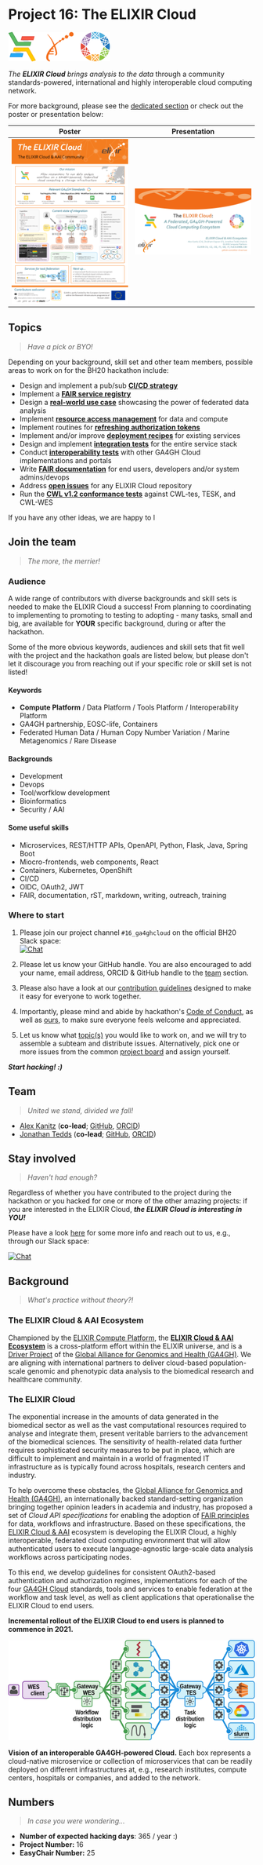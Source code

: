 # Project 16: The ELIXIR Cloud

![logo-banner][logo-banner]

_The **ELIXIR Cloud** brings analysis to the data_ through a community
standards-powered, international and highly interoperable cloud computing
network.

For more background, please see the [dedicated section](#background) or check
out the poster or presentation below:

| Poster | Presentation |
| --- | --- |
| [![thumb_poster][thumb_poster]][poster] | [![thumb_presentation][thumb_presentation]][presentation] |

## Topics

> _Have a pick or BYO!_

Depending on your background, skill set and other team members, possible areas
to work on for the BH20 hackathon include:

* Design and implement a pub/sub [**CI/CD strategy**][topic-ci-cd]
* Implement a [**FAIR service registry**][topic-service-registry]
* Design a [**real-world use case**][topic-use-case] showcasing the power of
  federated data analysis
* Implement [**resource access management**][topic-access-management] for data
  and compute
* Implement routines for [**refreshing authorization
  tokens**][topic-token-refreshal]
* Implement and/or improve [**deployment recipes**][topic-deployment] for
  existing services
* Design and implement [**integration tests**][topic-integration-tests] for the
  entire service stack
* Conduct [**interoperability tests**][topic-interoperability] with other GA4GH
  Cloud implementations and portals
* Write [**FAIR documentation**][topic-documentation] for end users, developers
  and/or system admins/devops
* Address [**open issues**][project-board] for any ELIXIR Cloud
  repository
* Run the [**CWL v1.2 conformance tests**][cwl-tests] against CWL-tes, TESK, and CWL-WES

If you have any other ideas, we are happy to l

## Join the team

> _The more, the merrier!_

### Audience

A wide range of contributors with diverse backgrounds and skill sets is needed
to make the ELIXIR Cloud a success! From planning to coordinating to
implementing to promoting to testing to adopting - many tasks, small and big,
are available for **YOUR** specific background, during or after the hackathon.

Some of the more obvious keywords, audiences and skill sets that fit well with
the project and the hackathon goals are listed below, but please don't let it
discourage you from reaching out if your specific role or skill set is not
listed!

#### Keywords

* **Compute Platform** / Data Platform / Tools Platform / Interoperability
  Platform
* GA4GH partnership, EOSC-life, Containers
* Federated Human Data / Human Copy Number Variation / Marine Metagenomics /
  Rare Disease

#### Backgrounds

* Development
* Devops
* Tool/worfklow development
* Bioinformatics
* Security / AAI

#### Some useful skills

* Microservices, REST/HTTP APIs, OpenAPI, Python, Flask, Java, Spring Boot
* Miocro-frontends, web components, React
* Containers, Kubernetes, OpenShift
* CI/CD
* OIDC, OAuth2, JWT
* FAIR, documentation, rST, markdown, writing, outreach, training

### Where to start

1. Please join our project channel `#16_ga4ghcloud` on the official BH20 Slack
  space:  
  [![Chat][badge-chat-bh20]][chat-bh20]

2. Please let us know your GitHub handle. You are also
  encouraged to add your name, email address, ORCID &  GitHub handle to the
  [team](#team) section.

3. Please also have a look at our [contribution
  guidelines][contributing-guidelines] designed to make it easy for everyone to
  work together.

4. Importantly, please mind and abide by hackathon's [Code of
  Conduct][coc-bh20], as well as [ours][coc-elixir-cloud], to make sure
  everyone feels welcome and appreciated.

5. Let us know what [topic(s)](#topics) you would like to work on, and we will
  try to assemble a subteam and distribute issues. Alternatively, pick one or
  more issues from the common [project board][project-board] and assign
  yourself.

**_Start hacking! :)_**

## Team

> _United we stand, divided we fall!_

* [Alex Kanitz](alexander.kanitz@unibas.ch)
  (**co-lead**;
  [GitHub](https://github.com/uniqueg),
  [ORCID](https://orcid.org/0000-0002-3468-0652)) <corresponding author>
* [Jonathan Tedds](jonathan.tedds@elixir-europe.org)
  (**co-lead**;
  [GitHub](https://github.com/jtedds),
  [ORCID](https://orcid.org/0000-0003-2829-4584))

## Stay involved

> _Haven't had enough?_

Regardless of whether you have contributed to the project during the hackathon
or you hacked for one or more of the other amazing projects: if you are
interested in the ELIXIR Cloud, **_the ELIXIR Cloud is interesting in YOU!_**

Please have a look [here][contributing] for some more info and reach out to us,
e.g., through our Slack space:

[![Chat][badge-chat-elixir-cloud]][chat-elixir-cloud]

## Background

> _What's practice without theory?!_

### The ELIXIR Cloud & AAI Ecosystem

Championed by the [ELIXIR Compute Platform][elixir-compute], the [**ELIXIR
Cloud & AAI Ecosystem**][elixir-cloud] is a cross-platform effort within the
ELIXIR universe, and is a [Driver Project][ga4gh-drivers] of the [Global
Alliance for Genomics and Health (GA4GH)][ga4gh]. We are aligning with
international partners to deliver cloud-based population-scale genomic and
phenotypic data analysis to the biomedical research and healthcare community.

### The ELIXIR Cloud

The exponential increase in the amounts of data generated in the biomedical
sector as well as the vast computational resources required to analyse and
integrate them, present veritable barriers to the advancement of the biomedical
sciences. The sensitivity of health-related data further requires sophisticated
security measures to be put in place, which are difficult to implement and
maintain in a world of fragmented IT infrastructure as is typically found
across hospitals, research centers and industry. 

To help overcome these obstacles, the [Global Alliance for Genomics and Health
(GA4GH)][ga4gh], an internationally backed standard-setting organization
bringing together opinion leaders in academia and industry, has proposed a set
of _Cloud API specifications_ for enabling the adoption of [FAIR
principles][fair] for data, workflows and infrastructure. Based on these
specifications, the [ELIXIR Cloud & AAI][elixir-cloud] ecosystem is developing
the ELIXIR Cloud, a highly interoperable, federated cloud computing environment
that will allow authenticated users to execute language-agnostic large-scale
data analysis workflows across participating nodes.

To this end, we develop guidelines for consistent OAuth2-based authentication
and authorization regimes, implementations for each of the four [GA4GH
Cloud][ga4gh-cloud] standards, tools and services to enable federation at the
workflow and task level, as well as client applications that operationalise the
ELIXIR Cloud to end users.

**Incremental rollout of the ELIXIR Cloud to end users is planned to commence
in 2021.**

![vision][vision]

**Vision of an interoperable GA4GH-powered Cloud.** Each box represents a
cloud-native microservice or collection of microservices that can be readily
deployed on different infrastructures at, e.g., research institutes, compute
centers, hospitals or companies, and added to the network.

## Numbers

> _In case you were wondering..._

* **Number of expected hacking days**: 365 / year :)
* **Project Number:** 16
* **EasyChair Number:** 25

[badge-chat-bh20]: <https://img.shields.io/static/v1?label=chat&labelColor=00366a&message=bh20&color=a50044>
[badge-chat-elixir-cloud]: <https://img.shields.io/static/v1?label=chat&labelColor=ffcb00&message=ELIXIR%20Cloud&color=f95b45>
[chat-bh20]: <https://join.slack.com/t/biohackeu20/shared_invite/zt-i9i156if-L1H_6gLKK181NDPSe3fwkQ>
[chat-elixir-cloud]: <https://join.slack.com/t/elixir-cloud/shared_invite/enQtNzA3NTQ5Mzg2NjQ3LTZjZGI1OGQ5ZTRiOTRkY2ExMGUxNmQyODAxMDdjM2EyZDQ1YWM0ZGFjOTJhNzg5NjE0YmJiZTZhZDVhOWE4MWM>
[coc-bh20]: <https://elixir-europe.org/events/code-of-conduct>
[coc-elixir-cloud]: <https://github.com/elixir-cloud-aai/elixir-cloud-aai/blob/dev/CODE_OF_CONDUCT.md>
[contributing]: <https://github.com/elixir-cloud-aai/elixir-cloud-aai/blob/dev/CONTRIBUTING.md>
[contributing-guidelines]: <https://github.com/elixir-cloud-aai/elixir-cloud-aai/blob/dev/resources/contributing_guidelines.md>
[cwl-tests]: topics/cwl_conformance_tests.md
[elixir-cloud]: <https://github.com/elixir-cloud-aai/elixir-cloud-aai>
[elixir-compute]: <https://elixir-europe.org/platforms/compute>
[fair]: <https://www.go-fair.org/>
[ga4gh]: <https://ga4gh.org/>
[ga4gh-cloud]: <https://www.ga4gh.org/work_stream/cloud/>
[ga4gh-drivers]: <https://www.ga4gh.org/how-we-work/driver-projects/>
[logo-banner]: images/logo-banner.png
[poster]: <https://drive.google.com/file/d/1f23CfP1tjNJfuPXi20siKMFffO8dj4GO>
[presentation]: <https://drive.google.com/file/d/16QR0UHVMLfhIU85H2Ii0QPhWr6TpRkuN>
[project-board]: <https://github.com/orgs/elixir-cloud-aai/projects/4>
[thumb_poster]: images/thumb_poster.png
[thumb_presentation]: images/thumb_presentation.png
[topic-access-management]: topics/access_management.md
[topic-ci-cd]: topics/ci_cd.md
[topic-deployment]: topics/deployment.md
[topic-documentation]: topics/documentation.md
[topic-integration-tests]: topics/integration_tests.md
[topic-interoperability]: topics/interoperability.md
[topic-service-registry]: topics/service_registry.md
[topic-token-refreshal]: topics/token_refreshal.md
[topic-use-case]: topics/use_case.md
[vision]: images/vision_interoperability.png
